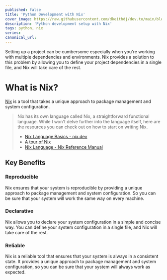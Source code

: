```yaml
---
published: false
title: 'Python Development with Nix'
cover_image: https://raw.githubusercontent.com/dkeithdj/dev.to/main/blog-posts/blinks-on-aws-with-sst/assets/cover-sst.png
description: 'Python development setup with Nix'
tags: python, nix
series:
canonical_url:
---
```


Setting up a project can be cumbersome especially when you're working with multiple dependencies and environments. Nix provides a solution to this problem by allowing you to define your project dependencies in a single file, and Nix will take care of the rest.

# What is Nix?

[Nix](https://nixos.org) is a tool that takes a unique approach to package management and system configuration.

> Nix has its own language called Nix, a straightforward functional language. While I won't delve further into the language itself, here are the resources you can check out on how to start on writing Nix.
>
> - [Nix Language Basics - nix.dev](https://nix.dev/tutorials/nix-language)
> - [A tour of Nix](https://nixcloud.io/tour/?id=introduction/nix)
> - [Nix Language - Nix Reference Manual](https://nixos.org/manual/nix/stable/language/)

## Key Benefits

### Reproducible

Nix ensures that your system is reproducible by providing a unique approach to package management and system configuration. So you can be sure that your system will work the same way on every machine.

### Declarative

Nix allows you to declare your system configuration in a simple and concise way. You can define your system configuration in a single file, and Nix will take care of the rest.

### Reliable

Nix is a reliable tool that ensures that your system is always in a consistent state. It provides a unique approach to package management and system configuration, so you can be sure that your system will always work as expected.
